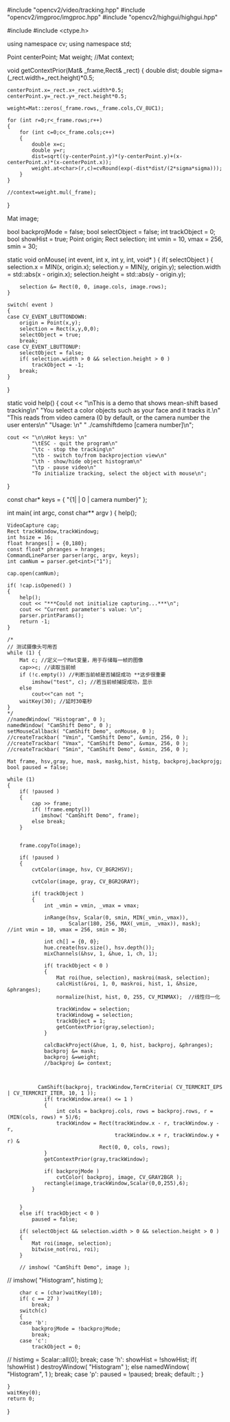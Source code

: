 #include "opencv2/video/tracking.hpp"
#include "opencv2/imgproc/imgproc.hpp"
#include "opencv2/highgui/highgui.hpp"

#include <iostream>
#include <ctype.h>

using namespace cv;
using namespace std; 

Point centerPoint; 
Mat weight;
//Mat context;



void getContextPrior(Mat& _frame,Rect& _rect)
{
	double dist;
	double sigma=(_rect.width+_rect.height)*0.5;

	centerPoint.x=_rect.x+_rect.width*0.5;
	centerPoint.y=_rect.y+_rect.height*0.5;

	weight=Mat::zeros(_frame.rows,_frame.cols,CV_8UC1); 

	for (int r=0;r<_frame.rows;r++)
	{
		for (int c=0;c<_frame.cols;c++)
		{
			double x=c;
			double y=r; 
			dist=sqrt((y-centerPoint.y)*(y-centerPoint.y)+(x-centerPoint.x)*(x-centerPoint.x));
			weight.at<char>(r,c)=cvRound(exp(-dist*dist/(2*sigma*sigma))); 
		}
	}

	//context=weight.mul(_frame);
}



Mat image;

bool backprojMode = false;
bool selectObject = false;
int trackObject = 0;
bool showHist = true;
Point origin;
Rect selection;
int vmin = 10, vmax = 256, smin = 30;

static void onMouse( int event, int x, int y, int, void* )
{
    if( selectObject )
    {
        selection.x = MIN(x, origin.x);
        selection.y = MIN(y, origin.y);
        selection.width = std::abs(x - origin.x);
        selection.height = std::abs(y - origin.y);

        selection &= Rect(0, 0, image.cols, image.rows);
    }

    switch( event )
    {
    case CV_EVENT_LBUTTONDOWN:
        origin = Point(x,y);
        selection = Rect(x,y,0,0);
        selectObject = true;
        break;
    case CV_EVENT_LBUTTONUP:
        selectObject = false;
        if( selection.width > 0 && selection.height > 0 )
            trackObject = -1;
        break;
    }
}

static void help()
{
    cout << "\nThis is a demo that shows mean-shift based tracking\n"
            "You select a color objects such as your face and it tracks it.\n"
            "This reads from video camera (0 by default, or the camera number the user enters\n"
            "Usage: \n"
            "   ./camshiftdemo [camera number]\n";

    cout << "\n\nHot keys: \n"
            "\tESC - quit the program\n"
            "\tc - stop the tracking\n"
            "\tb - switch to/from backprojection view\n"
            "\th - show/hide object histogram\n"
            "\tp - pause video\n"
            "To initialize tracking, select the object with mouse\n";
}

const char* keys =
{
    "{1|  | 0 | camera number}"
};

int main( int argc, const char** argv )
{
    help();

    VideoCapture cap;
    Rect trackWindow,trackWindowg;
    int hsize = 16;
    float hranges[] = {0,180};
    const float* phranges = hranges;
    CommandLineParser parser(argc, argv, keys);
    int camNum = parser.get<int>("1");

    cap.open(camNum);

    if( !cap.isOpened() )
    {
        help();
        cout << "***Could not initialize capturing...***\n";
        cout << "Current parameter's value: \n";
        parser.printParams();
        return -1;
    }

	/*
	// 测试摄像头可用否
	while (1) {   
		Mat c; //定义一个Mat变量，用于存储每一帧的图像  
		cap>>c; //读取当前帧  
		if (!c.empty()) //判断当前帧是否捕捉成功 **这步很重要  
			imshow("test", c); //若当前帧捕捉成功，显示  
		else  
			cout<<"can not ";   
		waitKey(30); //延时30毫秒  
	} 
	*/
    //namedWindow( "Histogram", 0 );
    namedWindow( "CamShift Demo", 0 );
    setMouseCallback( "CamShift Demo", onMouse, 0 );
    //createTrackbar( "Vmin", "CamShift Demo", &vmin, 256, 0 );
    //createTrackbar( "Vmax", "CamShift Demo", &vmax, 256, 0 );
    //createTrackbar( "Smin", "CamShift Demo", &smin, 256, 0 );

    Mat frame, hsv,gray, hue, mask, maskg,hist, histg, backproj,backprojg;
    bool paused = false;

    while (1)
    {
        if( !paused )
        {
            cap >> frame;
            if( !frame.empty())
               imshow( "CamShift Demo", frame);
			else break;
        }

		
        frame.copyTo(image);

        if( !paused )
        {
            cvtColor(image, hsv, CV_BGR2HSV); 

			cvtColor(image, gray, CV_BGR2GRAY); 

            if( trackObject )
            {
                int _vmin = vmin, _vmax = vmax;

                inRange(hsv, Scalar(0, smin, MIN(_vmin,_vmax)),
                        Scalar(180, 256, MAX(_vmin, _vmax)), mask);   //int vmin = 10, vmax = 256, smin = 30;
		
                int ch[] = {0, 0};
                hue.create(hsv.size(), hsv.depth());
                mixChannels(&hsv, 1, &hue, 1, ch, 1);

                if( trackObject < 0 )
                {
                    Mat roi(hue, selection), maskroi(mask, selection);
                    calcHist(&roi, 1, 0, maskroi, hist, 1, &hsize, &phranges);
                    normalize(hist, hist, 0, 255, CV_MINMAX);  //线性归一化

                    trackWindow = selection;
					trackWindowg = selection;
                    trackObject = 1;
					getContextPrior(gray,selection);
                }

                calcBackProject(&hue, 1, 0, hist, backproj, &phranges);
                backproj &= mask;
				backproj &=weight;
				//backproj &= context;
             


              CamShift(backproj, trackWindow,TermCriteria( CV_TERMCRIT_EPS | CV_TERMCRIT_ITER, 10, 1 ));
                if( trackWindow.area() <= 1 )
                {
                    int cols = backproj.cols, rows = backproj.rows, r = (MIN(cols, rows) + 5)/6;
                    trackWindow = Rect(trackWindow.x - r, trackWindow.y - r,
                                       trackWindow.x + r, trackWindow.y + r) &
                                  Rect(0, 0, cols, rows);
                }
				getContextPrior(gray,trackWindow);
             
                if( backprojMode )
                    cvtColor( backproj, image, CV_GRAY2BGR );
				rectangle(image,trackWindow,Scalar(0,0,255),6);
            }

			
        }
        else if( trackObject < 0 )
            paused = false;

        if( selectObject && selection.width > 0 && selection.height > 0 )
        {
            Mat roi(image, selection);
            bitwise_not(roi, roi);
        }

        // imshow( "CamShift Demo", image );
//        imshow( "Histogram", histimg );

        char c = (char)waitKey(10);
        if( c == 27 )
            break;
        switch(c)
        {
        case 'b':
            backprojMode = !backprojMode;
            break;
        case 'c':
            trackObject = 0;
//            histimg = Scalar::all(0);
            break;
        case 'h':
            showHist = !showHist;
            if( !showHist )
                destroyWindow( "Histogram" );
            else
                namedWindow( "Histogram", 1 );
            break;
        case 'p':
            paused = !paused;
            break;
        default:
            ;
        }
		
    }
	waitKey(0);
    return 0;
}

